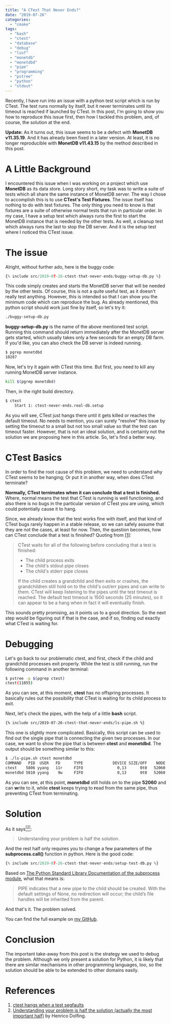 ```yaml
---
title: "A CTest That Never Ends?"
date: "2019-07-26"
categories:
  - "cmake"
tags:
  - "bash"
  - "ctest"
  - "database"
  - "debug"
  - "lsof"
  - "monetdb"
  - "monetdbd"
  - "pipe"
  - "programming"
  - "pstree"
  - "python"
  - "stdout"
---
```



Recently, I have run into an issue with a python test script which is run by CTest. The test runs normally by itself, but it never terminates until its timeout is reached if launched by CTest. In this post, I'm going to show you how to reproduce this issue first, then how I tackled this problem, and, of course, the solution at the end.

**Update:** As it turns out, this issue seems to be a defect with **MonetDB v11.35.19**. And it has already been fixed in a later version. At least, it is no longer reproducible with **MonetDB v11.43.15** by the method described in this post.

# A Little Background

I encountered this issue when I was working on a project which use **MonetDB** as its data store. Long story short, my task was to write a suite of tests which all share the same instance of MonetDB server. The way I chose to accomplish this is to use **CTest's Test Fixtures**. The issue itself has nothing to do with test fixtures. The only thing you need to know is that fixtures are a suite of otherwise normal tests that run in particular order. In my case, I have a setup test which always runs the first to start the MonetDB instance that is needed by the other tests. As well, a cleanup test which always runs the last to stop the DB server. And it is the setup test where I noticed this CTest issue.


# The issue

Alright, without further ado, here is the buggy code:

```python
{% include src/2019-07-26-ctest-that-never-ends/buggy-setup-db.py %}
```

This code simply creates and starts the MonetDB server that will be needed by the other tests. Of course, this is not a quite useful test, as it doesn't really test anything. However, this is intended so that I can show you the minimum code which can reproduce the bug. As already mentioned, this python script should work just fine by itself, so let's try it:

```bash
./buggy-setup-db.py
```

**buggy-setup-db.py** is the name of the above mentioned test script. Running this command should return immediately after the MonetDB server gets started, which usually takes only a few seconds for an empty DB farm. If you'd like, you can also check the DB server is indeed running.

```bash
$ pgrep monetdbd
10287
```

Now, let's try it again with CTest this time. But first, you need to kill any running MonetDB server instance.

```bash
kill $(pgrep monetdbd)
```

Then, in the right build directory.

```bash
$ ctest
    Start 1: ctest-never-ends.real-db.setup

```

As you will see, CTest just hangs there until it gets killed or reaches the default timeout. No needs to mention, you can surely "resolve" this issue by setting the timeout to a small but not too small value so that the test can timeout faster. However, that is not an ideal solution, and is certainly not the solution we are proposing here in this article. So, let's find a better way.


# CTest Basics

In order to find the root cause of this problem, we need to understand why CTest seems to be hanging; Or put it in another way, when does CTest terminate?

**Normally, CTest ternimates when it can conclude that a test is finished.** Where, normal means the test that CTest is running is well functioning, and also there is no bugs in the particular version of CTest you are using, which could potentially cause it to hang.

Since, we already know that the test works fine with itself, and that kind of CTest bugs rarely happen in a stable release, so we can safely assume that they are not the cases, at least for now. Then, the question becomes, how can CTest conclude that a test is finished? Quoting from [\[1\]](#references):

> CTest waits for all of the following before concluding that a test is finished:
>
> - The child process exits
> - The child's stdout pipe closes
> - The child's stderr pipe closes
>
> If the child creates a grandchild and then exits or crashes, the grandchildren still hold on to the child's out/err pipes and can write to them. CTest will keep listening to the pipes until the test timeout is reached. The default test timeout is 1500 seconds (25 minutes), so it can appear to be a hang when in fact it will eventually finish.

This sounds pretty promising, as it points us to a good direction. So the next step would be figuring out if that is the case, and if so, finding out exactly what CTest is waiting for.


# Debugging

Let's go back to our problematic ctest, and first, check if the child and grandchild processes exit properly. While the test is still running, run the following command in another terminal:

```bash
$ pstree -p $(pgrep ctest)
ctest(11055)
```

As you can see, at this moment, **ctest** has no offspring processes. It basically rules out the possibility that CTest is waiting for its child process to exit.

Next, let's check the pipes, with the help of a little **bash** script.

```bash
{% include src/2019-07-26-ctest-that-never-ends/ls-pipe.sh %}
```

This one is slightly more complicated. Basically, this script can be used to find out the single pipe that is connecting the given two processes. In our case, we want to show the pipe that is between **ctest** and **monetdbd**. The output should be something similar to this:

```bash
$ ./ls-pipe.sh ctest monetdbd
COMMAND   PID  USER   FD      TYPE             DEVICE SIZE/OFF    NODE NAME
ctest    5806 yyang   11r     FIFO               0,13      0t0   52060 pipe
monetdbd 5810 yyang    9w     FIFO               0,13      0t0   52060 pipe
```

As you can see, at this point, **monetdbd** still holds on to the pipe **52060** and can **w**rite to it, while **ctest** keeps trying to **r**ead from the same pipe, thus preventing CTest from terminating.


# Solution

As it says[<sup>\[2\]</sup>](#references):

> Understanding your problem is half the solution.

And the rest half only requires you to change a few parameters of the **subprocess.call()** function in python. Here is the good code:

```python
{% include src/2019-07-26-ctest-that-never-ends/setup-test-db.py %}
```

Based on [The Python Standard Library Documentation of the subprocess module](https://docs.python.org/3/library/subprocess.html#subprocess.Popen), what that means is:

> PIPE indicates that a new pipe to the child should be created.
> With the default settings of None, no redirection will occur; the child’s file handles will be inherited from the parent.

And that's it. The problem solved.

You can find the full example on [my GitHub]({{site.github.repository_url}}/tree/master/_includes/src/2019-07-26-ctest-that-never-ends).


# Conclusion

The important take-away from this post is the strategy we used to debug the problem. Although we only present a solution for Python, it is likely that there are similar mechanisms in other programming languages, too, so the solution should be able to be extended to other domains easily.


# References

1. [ctest hangs when a test segfaults](https://gitlab.kitware.com/cmake/cmake/issues/16502)
1. [Understanding your problem is half the solution (actually the most important half)](https://www.henricodolfing.com/2018/05/understanding-your-problem-is-half.html) by Henrico Dolfing.
